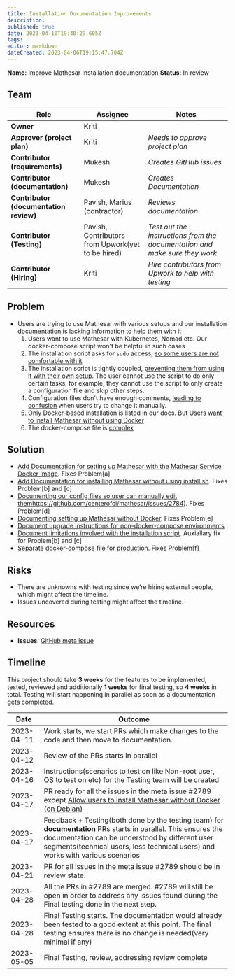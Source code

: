 ```yaml
---
title: Installation Documentation Improvements
description: 
published: true
date: 2023-04-10T19:40:29.605Z
tags: 
editor: markdown
dateCreated: 2023-04-06T19:15:47.704Z
---
```


**Name**: Improve Mathesar Installation documentation
**Status**: In review

## Team

| Role                                   | Assignee                                          | Notes                                                                      |
|----------------------------------------|---------------------------------------------------|----------------------------------------------------------------------------|
| **Owner**                              | Kriti                                             |                                                                            |
| **Approver (project plan)**            | Kriti                                             | *Needs to approve project plan*                                            |
| **Contributor (requirements)**         | Mukesh                                            | *Creates GitHub issues*                                                    |
| **Contributor (documentation)**        | Mukesh                                            | *Creates Documentation*                                                    |
| **Contributor (documentation review)** | Pavish, Marius (contractor)                       | *Reviews documentation*                                                    |
| **Contributor (Testing)**              | Pavish, Contributors from Upwork(yet to be hired) | *Test out the instructions from the documentation and make sure they work* |
| **Contributor (Hiring)**               | Kriti                                             | *Hire contributors from Upwork to help with testing*                       |

## Problem
* Users are trying to use Mathesar with various setups and our installation documentation is lacking information to help them with it
  1. Users want to use Mathesar with Kubernetes, Nomad etc. Our docker-compose script won't be helpful in such cases
	2. The installation script asks for `sudo` access, [so some users are not comfortable with it](https://github.com/centerofci/mathesar/issues/2761)
  3. The installation script is tightly coupled, [preventing them from using it with their own setup](https://hackmd.io/wUpuiOwLRhGDy2y7H-ccHw). The user cannot use the script to do only certain tasks, for example, they cannot use the script to only create a configuration file and skip other steps. 
 	4. Configuration files don't have enough comments, [leading to confusion](https://github.com/centerofci/mathesar/issues/2655#issuecomment-1465731661) when users try to change it manually.
  5. Only Docker-based installation is listed in our docs. But [Users want to install Mathesar without using Docker](https://news.ycombinator.com/item?id=35007769)
  6. The docker-compose file is [complex](https://www.reddit.com/r/selfhosted/comments/11n2fxx/comment/jbnmdvi/?utm_source=share&utm_medium=web2x&context=3)



## Solution
- [Add Documentation for setting up Mathesar with the Mathesar Service Docker Image](https://github.com/centerofci/mathesar/issues/2783). Fixes Problem[a]
- [Add Documentation for installing Mathesar without using install.sh](https://github.com/centerofci/mathesar/issues/2761). Fixes Problem[b] and [c]
- [Documenting our config files so user can manually edit them](/en/projects/installation-documentation-improvements)https://github.com/centerofci/mathesar/issues/2784). Fixes Problem[d]
- [Documenting setting up Mathesar without Docker](https://github.com/centerofci/mathesar/issues/2427). Fixes Problem[e]
- [Document upgrade instructions for non-docker-compose environments](https://github.com/centerofci/mathesar/issues/2785)
- [Document limitations involved with the installation script](https://github.com/centerofci/mathesar/issues/2787). Auxiallary fix for Problem[b] and [c]
- [Separate docker-compose file for production](https://github.com/centerofci/mathesar/issues/2788). Fixes Problem[f]

## Risks
- There are unknowns with testing since we’re hiring external people, which might affect the timeline.
- Issues uncovered during testing might affect the timeline.

## Resources
- **Issues**: [GitHub meta issue](https://github.com/centerofci/mathesar/issues/2789)

## Timeline
This project should take **3 weeks** for the features to be implemented, tested, reviewed and additionally **1 weeks** for final testing, so **4 weeks** in total. Testing will start happening in  parallel as soon as a documentation gets completed.


| Date       | Outcome                                                                                                                                                                                                                                                          |
|------------|------------------------------------------------------------------------------------------------------------------------------------------------------------------------------------------------------------------------------------------------------------------|
| 2023-04-11 | Work starts, we start PRs which make changes to the code and then move to documentation.                                                                                                                                                                                      | 
| 2023-04-12 | Review of the PRs starts in parallel                                                                                                                                                                                                                             |
| 2023-04-16 | Instructions(scenarios to test on like Non-root user, OS to test on etc) for the Testing team will be created                                                                                      |
| 2023-04-17 | PR ready for all the issues in the meta issue #2789 except [Allow users to install Mathesar without Docker (on Debian)](https://github.com/centerofci/mathesar/issues/2427)                                                                                      |
| 2023-04-17 | Feedback + Testing(both done by the testing team) for **documentation** PRs starts in parallel. This ensures the documentation can be understood by different user segments(technical users, less technical users) and works with various scenarios |
| 2023-04-21 | PR for all issues in the meta issue #2789 should be in review state.                                                                                                                                                                                             |
| 2023-04-28 | All the PRs in #2789 are merged. #2789 will still be open in order to address any issues found during the Final testing done in the next step.                                                                                                                   |
| 2023-04-28 | Final Testing starts. The documentation would already been tested to a good extent at this point. The final testing ensures there is no change is needed(very minimal if any)                                                                                    |
| 2023-05-05 | Final Testing, review, addressing review complete                                                                                                                                                                                                                |